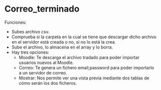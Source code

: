 Correo_terminado
================

Funciones:

  - Subes archivo csv.
  - Comprueba si la carpeta en la cual se tiene que descargar dicho archivo en el servidor está creada o no, si no lo está la crea.
  - Sube el archivo, lo almacena en el array y lo borra.
  - Hay tres opciones:
      - Moodle: Te descarga el archivo tradado para poder importar usuarios nuevos al Moodle.
      - Correo: Te genera un fichero email;password para poder importarlo a un servidor de correo.
      - Mostrar: Nos permite ver una vista previa mediante dos tablas de cómo serán los dos ficheros.
